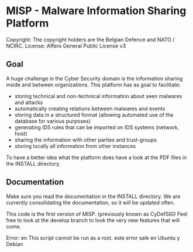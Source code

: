 MISP - Malware Information Sharing Platform
===========================================

Copyright: The copyright holders are the Belgian Defence and NATO / NCIRC.
License: Affero General Public License v3

Goal
----
A huge challenge in the Cyber Security domain is the information sharing inside and between organizations. 
This platform has as goal to facilitate:
* storing technical and non-technical information about seen malwares and attacks
* automatically creating relations between malwares and events
* storing data in a structured format (allowing automated use of the database for various purposes)
* generating IDS rules that can be imported on IDS systems (network, host)
* sharing the information with other parties and trust-groups
* storing locally all information from other instances

To have a better idea what the platform does have a look at the PDF files in the INSTALL directory.

Documentation
-------------
Make sure you read the documentation in the INSTALL directory.
We are currently consolidating the documentation, so it will be updated often.

This code is the first version of MISP. (previously known as CyDefSIG)
Feel free to look at the develop branch to look the very new features that will come.

Error: en This script cannot be run as a root. este error sale en Ubuntu y Debian
